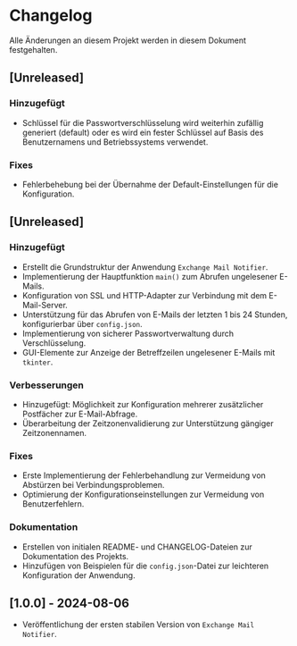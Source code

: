 # Changelog

Alle Änderungen an diesem Projekt werden in diesem Dokument festgehalten.

## [Unreleased]
### Hinzugefügt
- Schlüssel für die Passwortverschlüsselung wird weiterhin zufällig generiert (default) oder es wird ein fester Schlüssel auf Basis des Benutzernamens und Betriebssystems verwendet.
### Fixes
- Fehlerbehebung bei der Übernahme der Default-Einstellungen für die Konfiguration.

## [Unreleased]
### Hinzugefügt
- Erstellt die Grundstruktur der Anwendung `Exchange Mail Notifier`.
- Implementierung der Hauptfunktion `main()` zum Abrufen ungelesener E-Mails.
- Konfiguration von SSL und HTTP-Adapter zur Verbindung mit dem E-Mail-Server.
- Unterstützung für das Abrufen von E-Mails der letzten 1 bis 24 Stunden, konfigurierbar über `config.json`.
- Implementierung von sicherer Passwortverwaltung durch Verschlüsselung.
- GUI-Elemente zur Anzeige der Betreffzeilen ungelesener E-Mails mit `tkinter`.

### Verbesserungen
- Hinzugefügt: Möglichkeit zur Konfiguration mehrerer zusätzlicher Postfächer zur E-Mail-Abfrage.
- Überarbeitung der Zeitzonenvalidierung zur Unterstützung gängiger Zeitzonennamen.

### Fixes
- Erste Implementierung der Fehlerbehandlung zur Vermeidung von Abstürzen bei Verbindungsproblemen.
- Optimierung der Konfigurationseinstellungen zur Vermeidung von Benutzerfehlern.

### Dokumentation
- Erstellen von initialen README- und CHANGELOG-Dateien zur Dokumentation des Projekts.
- Hinzufügen von Beispielen für die `config.json`-Datei zur leichteren Konfiguration der Anwendung.

## [1.0.0] - 2024-08-06
- Veröffentlichung der ersten stabilen Version von `Exchange Mail Notifier`.
